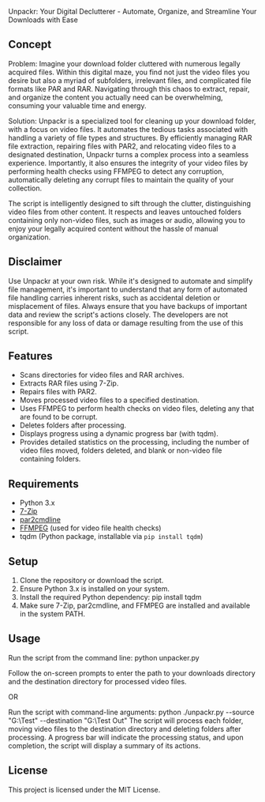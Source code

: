 Unpackr: Your Digital Declutterer - Automate, Organize, and Streamline Your Downloads with Ease

## Concept

Problem: Imagine your download folder cluttered with numerous legally acquired files. Within this digital maze, you find not just the video files you desire but also a myriad of subfolders, irrelevant files, and complicated file formats like PAR and RAR. Navigating through this chaos to extract, repair, and organize the content you actually need can be overwhelming, consuming your valuable time and energy.

Solution: Unpackr is a specialized tool for cleaning up your download folder, with a focus on video files. It automates the tedious tasks associated with handling a variety of file types and structures. By efficiently managing RAR file extraction, repairing files with PAR2, and relocating video files to a designated destination, Unpackr turns a complex process into a seamless experience. Importantly, it also ensures the integrity of your video files by performing health checks using FFMPEG to detect any corruption, automatically deleting any corrupt files to maintain the quality of your collection.

The script is intelligently designed to sift through the clutter, distinguishing video files from other content. It respects and leaves untouched folders containing only non-video files, such as images or audio, allowing you to enjoy your legally acquired content without the hassle of manual organization.

## Disclaimer

Use Unpackr at your own risk. While it's designed to automate and simplify file management, it's important to understand that any form of automated file handling carries inherent risks, such as accidental deletion or misplacement of files. Always ensure that you have backups of important data and review the script's actions closely. The developers are not responsible for any loss of data or damage resulting from the use of this script.

## Features

- Scans directories for video files and RAR archives.
- Extracts RAR files using 7-Zip.
- Repairs files with PAR2.
- Moves processed video files to a specified destination.
- Uses FFMPEG to perform health checks on video files, deleting any that are found to be corrupt.
- Deletes folders after processing.
- Displays progress using a dynamic progress bar (with tqdm).
- Provides detailed statistics on the processing, including the number of video files moved, folders deleted, and blank or non-video file containing folders.

## Requirements

- Python 3.x
- [7-Zip](https://www.7-zip.org/)
- [par2cmdline](https://github.com/Parchive/par2cmdline)
- [FFMPEG](https://ffmpeg.org/download.html) (used for video file health checks)
- tqdm (Python package, installable via `pip install tqdm`)

## Setup

1. Clone the repository or download the script.
2. Ensure Python 3.x is installed on your system.
3. Install the required Python dependency:
pip install tqdm
4. Make sure 7-Zip, par2cmdline, and FFMPEG are installed and available in the system PATH.

## Usage

Run the script from the command line:
python unpacker.py

Follow the on-screen prompts to enter the path to your downloads directory and the destination directory for processed video files.

OR 

Run the script with command-line arguments:
python ./unpackr.py --source "G:\Test" --destination "G:\Test Out"
The script will process each folder, moving video files to the destination directory and deleting folders after processing. A progress bar will indicate the processing status, and upon completion, the script will display a summary of its actions.

## License

This project is licensed under the MIT License.